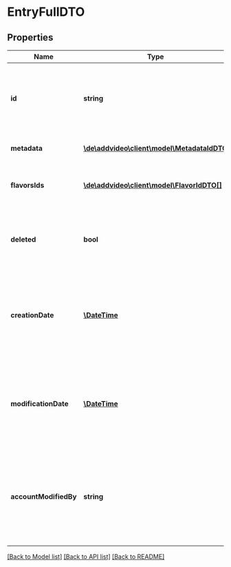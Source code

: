 # EntryFullDTO

## Properties
Name | Type | Description | Notes
------------ | ------------- | ------------- | -------------
**id** | **string** | Generated id. READ ONLY! Value will be set from db and cannot be manipulated via the API!. | [optional] 
**metadata** | [**\de\addvideo\client\model\MetadataIdDTO**](MetadataIdDTO.md) | Internal reference id to Metadata. | [optional] 
**flavorsIds** | [**\de\addvideo\client\model\FlavorIdDTO[]**](FlavorIdDTO.md) | Set of reference ids to Flavors of this entry. | [optional] 
**deleted** | **bool** | Defines whether entry is deleted or not. READ ONLY! Flag is set in db. | [optional] [default to false]
**creationDate** | [**\DateTime**](\DateTime.md) | Date of dataset creation. READ ONLY! Value will be set from db and cannot be manipulated via the API!. | [optional] 
**modificationDate** | [**\DateTime**](\DateTime.md) | Date of last dataset modification. READ ONLY! Value will be set from db and cannot be manipulated via the API!. | [optional] 
**accountModifiedBy** | **string** | Account used for last dataset modification. READ ONLY! Value will be set from db and cannot be manipulated via the API!. | [optional] 

[[Back to Model list]](../README.md#documentation-for-models) [[Back to API list]](../README.md#documentation-for-api-endpoints) [[Back to README]](../README.md)


